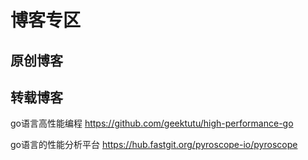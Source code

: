 # 博客专区

## 原创博客

## 转载博客

go语言高性能编程
https://github.com/geektutu/high-performance-go

go语言的性能分析平台
https://hub.fastgit.org/pyroscope-io/pyroscope  



